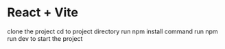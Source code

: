# React + Vite

clone the project
cd to project directory
run npm install command
run npm run dev to start the project
